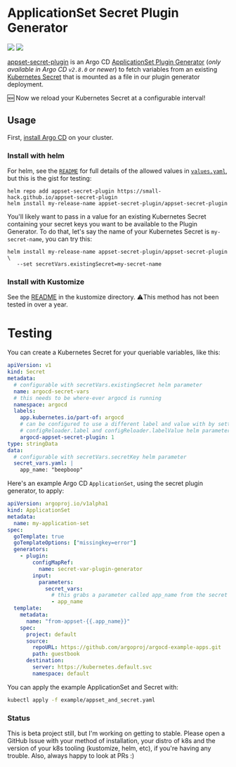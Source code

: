 # ApplicationSet Secret Plugin Generator

<a href="https://github.com/small-hack/appset-secret-plugin/releases"><img src="https://img.shields.io/github/v/release/small-hack/appset-secret-plugin?style=plastic&labelColor=blue&color=028A0F&logo=GitHub&logoColor=white"></a> [![](https://img.shields.io/docker/pulls/jessebot/argocd-appset-secret-plugin.svg)](https://cloud.docker.com/u/jessebot/repository/docker/jessebot/argocd-appset-secret-plugin)

[appset-secret-plugin](https://github.com/small-hack/appset-secret-plugin) is an Argo CD [ApplicationSet Plugin Generator](https://argo-cd.readthedocs.io/en/latest/operator-manual/applicationset/Generators-Plugin/) (_only available in Argo CD `v2.8.0` or newer_) to fetch variables from an existing [Kubernetes Secret](https://kubernetes.io/docs/concepts/configuration/secret/) that is mounted as a file in our plugin generator deployment.

🆕 Now we reload your Kubernetes Secret at a configurable interval!

## Usage

First, [install Argo CD](https://argo-cd.readthedocs.io/en/stable/getting_started/#1-install-argo-cd) on your cluster.

### Install with helm

For helm, see the [`README`](./charts/appset-secret-plugin/README.md) for full details of the allowed values in [`values.yaml`](./charts/appset-secret-plugin/values.yaml), but this is the gist for testing:

```console
helm repo add appset-secret-plugin https://small-hack.github.io/appset-secret-plugin
helm install my-release-name appset-secret-plugin/appset-secret-plugin
```

You'll likely want to pass in a value for an existing Kubernetes Secret containing your secret keys you want to be available to the Plugin Generator. To do that, let's say the name of your Kubernetes Secret is `my-secret-name`, you can try this:

```console
helm install my-release-name appset-secret-plugin/appset-secret-plugin \
   --set secretVars.existingSecret=my-secret-name
```

### Install with Kustomize

See the [README](./kustomize/README.md) in the kustomize directory. ⚠️This method has not been tested in over a year.

# Testing

You can create a Kubernetes Secret for your queriable variables, like this:

```yaml
apiVersion: v1
kind: Secret
metadata:
  # configurable with secretVars.existingSecret helm parameter
  name: argocd-secret-vars
  # this needs to be where-ever argocd is running
  namespace: argocd
  labels:
    app.kubernetes.io/part-of: argocd
    # can be configured to use a different label and value with by setting
    # configReloader.label and configReloader.labelValue helm parameters
    argocd-appset-secret-plugin: 1
type: stringData
data:
  # configurable with secretVars.secretKey helm parameter
  secret_vars.yaml: |
    app_name: "beepboop"
```

Here's an example Argo CD `ApplicationSet`, using the secret plugin generator, to apply:

```yaml
apiVersion: argoproj.io/v1alpha1
kind: ApplicationSet
metadata:
  name: my-application-set
spec:
  goTemplate: true
  goTemplateOptions: ["missingkey=error"]
  generators:
    - plugin:
        configMapRef:
          name: secret-var-plugin-generator
        input:
          parameters:
            secret_vars:
              # this grabs a parameter called app_name from the secret above
              - app_name
  template:
    metadata:
      name: "from-appset-{{.app_name}}"
    spec:
      project: default
      source:
        repoURL: https://github.com/argoproj/argocd-example-apps.git
        path: guestbook
      destination:
        server: https://kubernetes.default.svc
        namespace: default
```

You can apply the example ApplicationSet and Secret with:

```bash
kubectl apply -f example/appset_and_secret.yaml
```

### Status
This is beta project still, but I'm working on getting to stable. Please open a GitHub Issue with your method of installation, your distro of k8s and the version of your k8s tooling (kustomize, helm, etc), if you're having any trouble. Also, always happy to look at PRs :)
